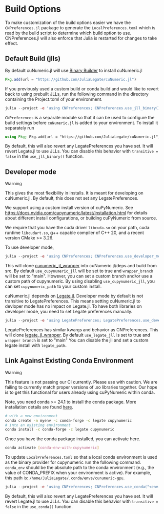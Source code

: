 # Build Options

To make customization of the build options easier we have the `CNPreferences.jl` package to generate the `LocalPreferences.toml` which is read by the build script to determine which build option to use. CNPreferences.jl will also enforce that Julia is restarted for changes to take effect.

## Default Build (jlls)

By default cuNumeric.jl will use [Binary Builder](https://github.com/JuliaPackaging/Yggdrasil) to install cuNumeric.jl

```julia
Pkg.add(url = "https://github.com/JuliaLegate/cuNumeric.jl")
```

If you previously used a custom build or conda build and would like to revert back to using prebuilt JLLs, run the following command in the directory containing the Project.toml of your environment.


```julia
julia --project -e 'using CNPreferences; CNPreferences.use_jll_binary()'
```

`CNPreferences` is a separate module so that it can be used to configure the build settings before `cuNumeric.jl` is added to your environment. To install it separately run

```julia
using Pkg; Pkg.add(url = "https://github.com/JuliaLegate/cuNumeric.jl", subdir="lib/CNPreferences")
```

By default, this will also revert any LegatePreferences you have set. It will revert Legate.jl to use JLLs. You can disable this behavior with `transitive = false` in the `use_jll_binary()` function.

## Developer mode
> [!WARNING]  
> This gives the most flexibility in installs. It is meant for developing on cuNumeric.jl. By default, this does not set any LegatePreferences. 

We support using a custom install version of cuPyNumeric. See https://docs.nvidia.com/cupynumeric/latest/installation.html for details about different install configurations, or building cuPyNumeric from source.

We require that you have the cuda driver `libcuda.so` on your path, cuda runtime `libcudart.so`,  g++ capable compiler of C++ 20, and a recent version CMake >= 3.26.

To use developer mode, 
```julia
julia --project -e 'using CNPreferences; CNPreferences.use_developer_mode(; wrapper_branch="main", use_cupynumeric_jll=true, cupynumeric_path=nothing)'
```
This will clone [cunumeric_jl_wrapper](https://github.com/JuliaLegate/cunumeric_jl_wrapper) into cuNumeric.jl/deps and build from src. By default `use_cupynumeric_jll` will be set to true and `wrapper_branch` will be set to "main". However, you can set a custom branch and/or use a custom path of cupynumeric. By using disabling `use_cupynumeric_jll`, you can set `cupynumeric_path` to your custom install. 

cuNumeric.jl depends on [Legate.jl](https://github.com/JuliaLegate/Legate.jl). Developer mode by default is not transitive to LegatePreferences. This means setting cuNumeric.jl to devloper mode has no impact on Legate.jl. To have both libraries on developer mode, you need to set Legate preferences manually. 

```julia
julia --project -e 'using LegatePreferences; LegatePreferences.use_developer_mode(; wrapper_branch="main", use_legate_jll=true, legate_path=nothing)'
```
LegatePreferences has similar kwargs and behavior as CNPreferences. This will clone [legate_jl_wrapper](https://github.com/JuliaLegate/legate_jl_wrapper). By default `use_legate_jll` is set to true and `wrapper branch` is set to "main" You can disable the jll and set a custom legate install with `legate_path`. 

## Link Against Existing Conda Environment

> [!WARNING]  
> This feature is not passing our CI currently. Please use with caution. We are failing to currently match proper versions of .so libraries together. Our hope is to get this functional for users already using cuPyNumeric within conda. 

Note, you need conda >= 24.1 to install the conda package. More installation details are found [here](https://docs.nvidia.com/cupynumeric/latest/installation.html).

```bash
# with a new environment
conda create -n myenv -c conda-forge -c legate cupynumeric
# into an existing environment
conda install -c conda-forge -c legate cupynumeric
```
Once you have the conda package installed, you can activate here. 
```bash
conda activate [conda-env-with-cupynumeric]
```

To update `LocalPreferences.toml` so that a local conda environment is used as the binary provider for cupynumeric run the following command. `conda_env` should be the absolute path to the conda environment (e.g., the value of CONDA_PREFIX when your environment is active). For example, this path is: `/home/JuliaLegate/.conda/envs/cunumeric-gpu`.

```julia
julia --project -e 'using CNPreferences; CNPreferences.use_conda("<env-path>")'
```

By default, this will also revert any LegatePreferences you have set. It will revert Legate.jl to use JLLs. You can disable this behavior with `transitive = false` in the `use_conda()` function.
